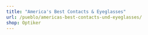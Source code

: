 ```yaml
---
title: "America's Best Contacts & Eyeglasses"
url: /pueblo/americas-best-contacts-und-eyeglasses/
shop: Optiker
---
```

